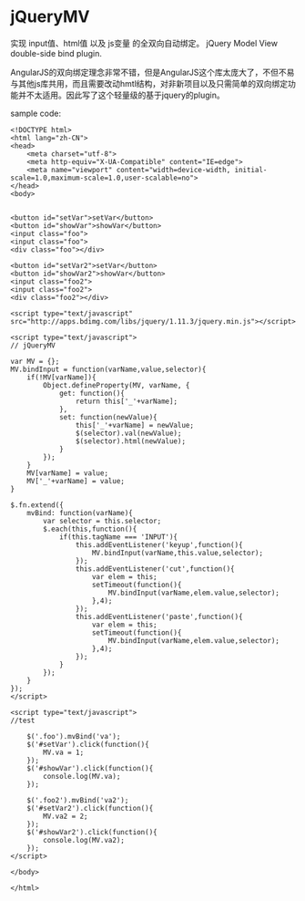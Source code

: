 # jQueryMV
实现 input值、html值 以及 js变量 的全双向自动绑定。
jQuery Model View double-side bind plugin.

AngularJS的双向绑定理念非常不错，但是AngularJS这个库太庞大了，不但不易与其他js库共用，而且需要改动hmtl结构，对非新项目以及只需简单的双向绑定功能并不太适用。因此写了这个轻量级的基于jquery的plugin。

sample code:

    <!DOCTYPE html>
    <html lang="zh-CN">
    <head>
    	<meta charset="utf-8">
    	<meta http-equiv="X-UA-Compatible" content="IE=edge">
    	<meta name="viewport" content="width=device-width, initial-scale=1.0,maximum-scale=1.0,user-scalable=no">	
    </head>
    <body>
    
    
    <button id="setVar">setVar</button>
    <button id="showVar">showVar</button>
    <input class="foo">
    <input class="foo">
    <div class="foo"></div>
    
    <button id="setVar2">setVar</button>
    <button id="showVar2">showVar</button>
    <input class="foo2">
    <input class="foo2">
    <div class="foo2"></div>
    
    <script type="text/javascript" src="http://apps.bdimg.com/libs/jquery/1.11.3/jquery.min.js"></script>
    
    <script type="text/javascript">
    // jQueryMV
    
    var MV = {};
    MV.bindInput = function(varName,value,selector){
    	if(!MV[varName]){
    		Object.defineProperty(MV, varName, {
    			get: function(){
    				return this['_'+varName];
    			},
    			set: function(newValue){
    				this['_'+varName] = newValue;
    				$(selector).val(newValue);
    				$(selector).html(newValue);
    			}
    		});
    	}
    	MV[varName] = value;
    	MV['_'+varName] = value;
    }
    
    $.fn.extend({
    	mvBind: function(varName){
    		var selector = this.selector;
    		$.each(this,function(){
    			if(this.tagName === 'INPUT'){
    				this.addEventListener('keyup',function(){
    					MV.bindInput(varName,this.value,selector);
    				});
    				this.addEventListener('cut',function(){
    					var elem = this;
    					setTimeout(function(){
    						MV.bindInput(varName,elem.value,selector);
    					},4);
    				});
    				this.addEventListener('paste',function(){
    					var elem = this;
    					setTimeout(function(){
    						MV.bindInput(varName,elem.value,selector);
    					},4);
    				});
    			}
    		});
    	}
    });
    </script>
    
    <script type="text/javascript">
    //test
    
    	$('.foo').mvBind('va');
    	$('#setVar').click(function(){
    		MV.va = 1;
    	});
    	$('#showVar').click(function(){
    		console.log(MV.va);
    	});
    
    	$('.foo2').mvBind('va2');
    	$('#setVar2').click(function(){
    		MV.va2 = 2;
    	});
    	$('#showVar2').click(function(){
    		console.log(MV.va2);
    	});
    </script>
    
    </body>
    
    </html>
